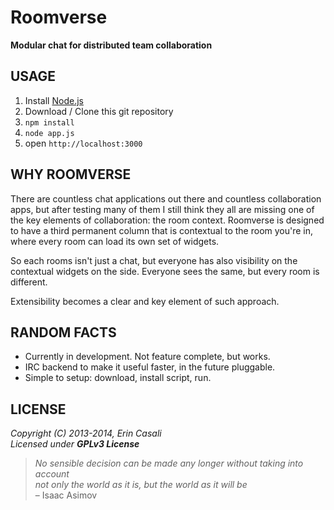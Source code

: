 Roomverse
=========

**Modular chat for distributed team collaboration**


USAGE
-----

1. Install [Node.js](http://nodejs.org/)
2. Download / Clone this git repository
3. `npm install`
4. `node app.js`
5. open `http://localhost:3000`



WHY ROOMVERSE
-------------

There are countless chat applications out there and countless collaboration apps,
but after testing many of them I still think they all are missing one of the key
elements of collaboration: the room context.
Roomverse is designed to have a third permanent column that is contextual to
the room you're in, where every room can load its own set of widgets.

So each rooms isn't just a chat, but everyone has also visibility on the contextual
widgets on the side. Everyone sees the same, but every room is different.

Extensibility becomes a clear and key element of such approach.



RANDOM FACTS
------------

* Currently in development. Not feature complete, but works.
* IRC backend to make it useful faster, in the future pluggable.
* Simple to setup: download, install script, run.



LICENSE
-------

  _Copyright (C) 2013-2014, Erin Casali_  
  _Licensed under **GPLv3 License**_

> _No sensible decision can be made any longer without taking into account   
  not only the world as it is, but the world as it will be_  
  – Isaac Asimov
